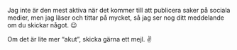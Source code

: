 Jag inte är den mest aktiva när det kommer till att publicera saker på sociala medier, men jag läser och tittar på mycket, så jag ser nog ditt meddelande om du skickar något. <span aria-hidden="true">😉</span>

Om det är lite mer &ldquo;akut&rdquo;, skicka gärna ett mejl. <span aria-hidden="true">✌️</span>
